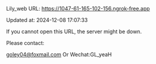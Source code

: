 Lily_web URL: https://1047-61-165-102-156.ngrok-free.app

Updated at: 2024-12-08 17:07:33

If you cannot open this URL, the server might be down.

Please contact: 

goley04@foxmail.com Or Wechat:GL_yeaH